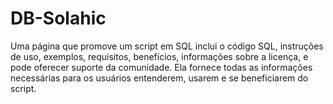 # DB-Solahic
Uma página que promove um script em SQL inclui o código SQL, instruções de uso, exemplos, requisitos, benefícios, informações sobre a licença, e pode oferecer suporte da comunidade. Ela fornece todas as informações necessárias para os usuários entenderem, usarem e se beneficiarem do script.
